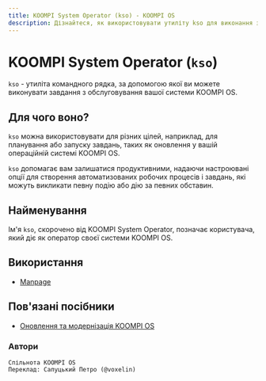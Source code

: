 ```yaml
---
title: KOOMPI System Operator (kso) - KOOMPI OS
description: Дізнайтеся, як використовувати утиліту kso для виконання завдань з обслуговування у KOOMPI OS.
---
```


# KOOMPI System Operator (`kso`)

`kso` - утиліта командного рядка, за допомогою якої ви можете виконувати завдання з обслуговування вашої системи KOOMPI OS.

## Для чого воно?

`kso` можна використовувати для різних цілей, наприклад, для планування або запуску завдань, таких як оновлення у вашій операційній системі KOOMPI OS.

`kso` допомагає вам залишатися продуктивними, надаючи настроювані опції для створення автоматизованих робочих процесів і завдань, які можуть викликати певну подію або дію за певних обставин.

## Найменування

Ім'я `kso`, скорочено від KOOMPI System Operator, позначає користувача, який діє як оператор своєї системи KOOMPI OS.

## Використання

-   [Manpage](/docs/kso/manpage.uk)

## Пов'язані посібники

-   [Оновлення та модернізація KOOMPI OS](https://handbook.koompios.org/2022/12/10/updates.html)

### Автори
```text
Спільнота KOOMPI OS
Переклад: Сапуцький Петро (@voxelin)
```